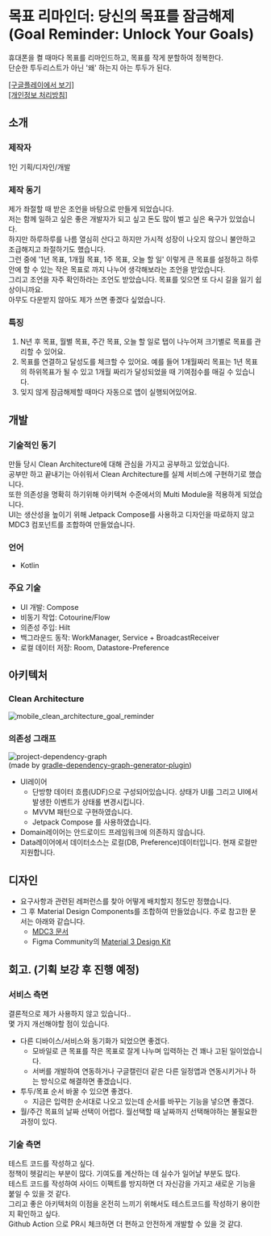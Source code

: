 # 목표 리마인더: 당신의 목표를 잠금해제</br>(Goal Reminder: Unlock Your Goals)
휴대폰을 켤 때마다 목표를 리마인드하고, 목표를 작게 분할하여 정복한다.</br>
단순한 투두리스트가 아닌 '왜' 하는지 아는 투두가 된다.

<img src="https://github.com/nosorae/Goal-Reminder-Unlock-Your-Goals/assets/62280009/3d341cb2-50b1-4028-902a-2c262aabe370" width="100%" height="0%"/></br>
[[구글플레이에서 보기]](https://play.google.com/store/apps/details?id=com.yessorae.goalreminder)</br>
[[개인정보 처리방침]](https://www.notion.so/6b0ca10f3abc438783b29b48169cdd48)

## 소개
### 제작자
1인 기획/디자인/개발

### 제작 동기
제가 좌절할 때 받은 조언을 바탕으로 만들게 되었습니다.</br>
저는 함께 일하고 싶은 좋은 개발자가 되고 싶고 돈도 많이 벌고 싶은 욕구가 있었습니다.</br>
하지만 하루하루를 나름 열심히 산다고 하지만 가시적 성장이 나오지 않으니 불안하고 조급해지고 좌절하기도 했습니다.</br>
그런 중에 '1년 목표, 1개월 목표, 1주 목표, 오늘 할 일' 이렇게 큰 목표를 설정하고 하루 안에 할 수 있는 작은 목표로 까지 나누어 생각해보라는 조언을 받았습니다.</br>
그리고 조언을 자주 확인하라는 조언도 받았습니다. 목표를 잊으면 또 다시 길을 잃기 쉽상이니까요.</br>
아무도 다운받지 않아도 제가 쓰면 좋겠다 싶었습니다.

### 특징
1. N년 후 목표, 월별 목표, 주간 목표, 오늘 할 일로 탭이 나누어져 크기별로 목표를 관리할 수 있어요.</br>
2. 목표를 연결하고 달성도를 체크할 수 있어요. 예를 들어 1개월짜리 목표는 1년 목표의 하위목표가 될 수 있고 1개월 짜리가 달성되었을 때 기여점수를 매길 수 있습니다.</br>
3. 잊지 않게 잠금해제할 때마다 자동으로 앱이 실행되어있어요.

## 개발
### 기술적인 동기
만들 당시 Clean Architecture에 대해 관심을 가지고 공부하고 있었습니다.</br>
공부만 하고 끝내기는 아쉬워서 Clean Architecture를 실제 서비스에 구현하기로 했습니다.</br>
또한 의존성을 명확히 하기위해 아키텍쳐 수준에서의 Multi Module을 적용하게 되었습니다.</br>
UI는 생산성을 높이기 위해 Jetpack Compose를 사용하고 디자인을 따로하지 않고 MDC3 컴포넌트를 조합하여 만들었습니다.

### 언어 
  - Kotlin
### 주요 기술
  - UI 개발: Compose
  - 비동기 작업: Cotourine/Flow
  - 의존성 주입: Hilt
  - 백그라운드 동작: WorkManager, Service + BroadcastReceiver
  - 로컬 데이터 저장: Room, Datastore-Preference

## 아키텍처
### Clean Architecture
![mobile_clean_architecture_goal_reminder](https://github.com/nosorae/Goal-Reminder-Unlock-Your-Goals/assets/62280009/cbde61d2-5120-43ad-982c-4a6ccbfae9ec)

### 의존성 그래프
![project-dependency-graph](https://github.com/nosorae/Goal-Reminder-Unlock-Your-Goals/assets/62280009/79c8ed6e-a766-45dc-af78-c28d35686641)</br>
(made by [gradle-dependency-graph-generator-plugin](https://github.com/vanniktech/gradle-dependency-graph-generator-plugin))

- UI레이어
  - 단방향 데이터 흐름(UDF)으로 구성되어있습니다. 상태가 UI를 그리고 UI에서 발생한 이벤트가 상태롤 변경시킵니다.
  - MVVM 패턴으로 구현하였습니다.
  - Jetpack Compose 를 사용하였습니다.
- Domain레이어는 안드로이드 프레임워크에 의존하지 않습니다.
- Data레이어에서 데이터소스는 로컬(DB, Preference)데이터입니다. 현재 로컬만 지원합니다.

## 디자인
- 요구사항과 관련된 레퍼런스를 찾아 어떻게 배치할지 정도만 정했습니다.
- 그 후 Material Design Components를 조합하여 만들었습니다. 주로 참고한 문서는 아래와 같습니다.
  -  [MDC3 문서](https://m3.material.io/components)
  -  Figma Community의 [Material 3 Design Kit](https://www.figma.com/file/KUN5AFovqZoflSJQTj4Wlk/Material-3-Design-Kit-(Community)?type=design&node-id=51964-62981&mode=design)

## 회고. (기획 보강 후 진행 예정)
### 서비스 측면
결론적으로 제가 사용하지 않고 있습니다..</br>
몇 가지 개선해야할 점이 있습니다.</br>
- 다른 디바이스/서비스와 동기화가 되었으면 좋겠다.
  - 모바일로 큰 목표를 작은 목표로 잘게 나누며 입력하는 건 꽤나 고된 일이었습니다.
  - 서버를 개발하여 연동하거나 구글캘린더 같은 다른 일정앱과 연동시키거나 하는 방식으로 해결하면 좋겠습니다.
- 투두/목표 순서 바꿀 수 있으면 좋겠다.
  - 지금은 입력한 순서대로 나오고 있는데 순서를 바꾸는 기능을 넣으면 좋겠다.
- 월/주간 목표의 날짜 선택이 어렵다. 월선택할 때 날짜까지 선택해야하는 불필요한 과정이 있다.

### 기술 측면
테스트 코드를 작성하고 싶다.</br>
정책이 헷갈리는 부분이 많다. 기여도를 계산하는 데 실수가 일어날 부분도 많다.</br>
테스트 코드를 작성하여 사이드 이펙트를 방지하면 더 자신감을 가지고 새로운 기능을 붙일 수 있을 것 같다.</br>
그리고 좋은 아키텍처의 이점을 온전히 느끼기 위해서도 테스트코드를 작성하기 용이한지 확인하고 싶다.</br>
Github Action 으로 PR시 체크하면 더 편하고 안전하게 개발할 수 있을 것 같댜.
